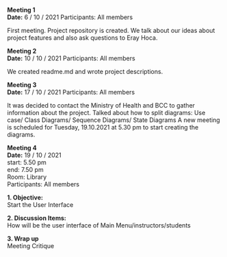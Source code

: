 
**Meeting 1** <br/>
**Date:** 6 / 10 / 2021 
Participants: All members

First meeting. Project repository is created. We talk about our ideas about project features and also ask questions to Eray Hoca.   


**Meeting 2**  <br/>
**Date:** 10 / 10 / 2021
Participants: All members

We created readme.md and wrote project descriptions.


**Meeting 3**  <br/>
**Date:** 17 / 10 / 2021
Participants: All members

It was decided to contact the Ministry of Health and BCC to gather information about the project.
Talked about how to split diagrams: Use case/ Class Diagrams/ Sequence Diagrams/ State Diagrams
A new meeting is scheduled for Tuesday, 19.10.2021 at 5.30 pm to start creating the diagrams.

**Meeting 4** <br/>
**Date:** 19 / 10 / 2021 <br/>
start: 5.50 pm <br/>
end: 7.50 pm <br/>
Room: Library <br/>
Participants: All members

**1. Objective:** <br/>
Start the User Interface <br/>

**2. Discussion Items:** <br/>
How will be the user interface of Main Menu/instructors/students <br/>

**3. Wrap up**<br/>
Meeting Critique
